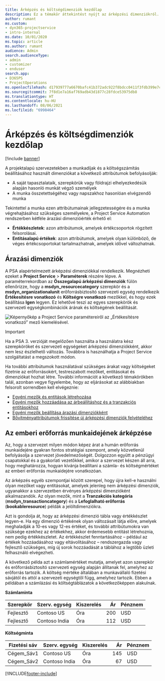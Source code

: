 ```yaml
---
title: Árképzés és költségdimenziók kezdőlap
description: Ez a témakör áttekintést nyújt az árképzési dimenziókról.
author: rumant
ms.custom:
- dyn365-projectservice
- intro-internal
ms.date: 10/01/2020
ms.topic: article
ms.author: rumant
audience: Admin
search.audienceType:
- admin
- customizer
- enduser
search.app:
- D365PS
- ProjectOperations
ms.openlocfilehash: d17939777a6670bafc41b372adc922f8bdcc0411f3fdb399e7c9ab01eca87dd0
ms.sourcegitcommit: 7f8d1e7a16af769adb43d1877c28fdce53975db8
ms.translationtype: HT
ms.contentlocale: hu-HU
ms.lasthandoff: 08/06/2021
ms.locfileid: "6998464"
---
```

# <a name="pricing-and-costing-dimensions-home-page"></a>Árképzés és költségdimenziók kezdőlap

[!include [banner](../includes/psa-now-project-operations.md)]

A projektalapú szervezetekben a munkadíjak és a költségszámítás beállításához használt dimenziókat a következő attribútumok befolyásolják:

- A saját tapasztalataik, szerepkörük vagy földrajzi elhelyezkedésük alapján hasonló munkát végző személyek
- A munka összetettségéhez vagy napszakhoz hasonlóan elvégzendő munka

Tekintettel a munka ezen attribútumainak jellegzetességére és a munka végrehajtásához szükséges személyekre, a Project Service Automation rendszerben kétféle árazási dimenzióérték érhető el: 

- **Értékkészletek**: azon attribútumok, amelyek értékcsoportok rögzített felsorolásai.
- **Entitásalapú értékek**: azon attribútumok, amelyek olyan különböző, de véges értékcsoportokat tartalmazhatnak, amelyek idővel változhatnak.

## <a name="pricing-dimensions"></a>Árazási dimenziók

A PSA alapértelmezett árképzési dimenziókkal rendelkezik. Megnézheti ezeket a **Project Service** > **Paraméterek** részére lépve. A paraméterrekordban az **Összegalapú árképzési dimenziók** fülön ellenőrizze, hogy a **msdyn_resourcecategory** szerepkör és a **msdyn_organizationalunit** erőforrásbiztosító szervezeti egység rendelkezik **Értékesítésre vonatkozó** és **Költségre vonatkozó** mezőkkel, és hogy ezek beállítása **Igen** legyen. Ez lehetővé teszi az egyes szerepkörök és szervezeti egységkombinációk árának és költségének beállítását.

![Képernyőkép a Project Service paramétereiről az „Értékesítésre vonatkozó” mező kiemelésével.](media/PS-OOB-parameters.png)

> [!IMPORTANT]
> Ha a PSA 3. verzióját megelőzően használta a használatra kész szerepköröket és szervezeti egységeket árképzési dimenziókként, akkor nem lesz észlelhető változás. Továbbra is használhatja a Project Service szolgáltatást a megszokott módon. 

Ha további attribútumok használatával szükséges árakat vagy költségeket fizetnie az erőforrásokért, testreszabott mezőket, entitásokat és dimenziókat hozhat létre. További információt a következő témakörökben talál, azonban vegye figyelembe, hogy az eljárásokat az alábbiakban felsorolt sorrendben kell elvégeznie:

- [Egyéni mezők és entitások létrehozása](create-custom-fields-entities.md)
- [Egyéni mezők hozzáadása az árbeállításhoz és a tranzakciós entitásokhoz](field-references.md)
- [Egyéni mezők beállítása árazási dimenziókként ](set-up-pricing-dimensions.md)
- [Bővítményattribútumok frissítése új árképzési dimenziók felvételéhez](update-plug-in-attributes.md)

## <a name="pricing-human-resource-time"></a>Az emberi erőforrás munkaidejének árképzése
Az, hogy a szervezet milyen módon képez árat a humán erőforrás munkaidejére gyakran fontos stratégiai szempont, amely közvetlenül befolyásolja a szervezet jövedelmezőségét. Dolgozzon együtt a pénzügyi csapatokkal és a gyakorlati vezetőkkel, amikor a szervezet készen áll arra, hogy meghatározza, hogyan kívánja beállítani a számla- és költségmértéket az emberi erőforrás munkaidejére vonatkozóan.

Az árképzés egyéb szempontjai között szerepel, hogy újra kell-e használni olyan mezőket vagy entitásokat, amelyek jelenleg nem árképzési dimenziók, ugyanakkor a szervezetben érvényes árképzési dimenzióként alkalmazandók. Az olyan mezők, mint a **Tranzakciós kategória** (**msdyn_transactioncategory**) és a **Lefoglalható erőforrás** (**bookableresource**) példák a jelöltdimenziókra. 

Azt is gondolja át, hogy az árképzési dimenzió tábla vagy értékkészlet legyen-e. Ha egy dimenzió értékének olyan változásait látja előre, amelyek meghaladják a 10-es vagy 12-es értéket, és további attribútumokra van szüksége ezekhez az értékekhez, akkor érdemesebb entitást létrehoznia, nem pedig értékkészletet. Az értékkészlet fenntartásához – például az értékek hozzáadásához vagy eltávolításához – rendszergazda vagy fejlesztő szükséges, míg új sorok hozzáadását a táblához a legtöbb üzleti felhasználó elvégezheti.

A következő példa azt a számlamértéket mutatja, amelyet azon szerepkör és erőforrásbiztosító szervezeti egység alapján állítanak fel, amelyhez az erőforrás tartozik. A költség mértéke általában a munkavállaló fizetési sávjától és attól a szervezeti egységtől függ, amelyhez tartozik. Ebben a példában a számlázási és költségtáblázatok a következőképpen alakulnak.

**Számlaminta**

| Szerepkör        | Szerv. egység    |Kiszerelés      |Ár      |Pénznem  |
| ------------|-------------|----------|----------:|----------|
| Fejlesztő   | Contoso US  |Óra | 200|USD     |
| Fejlesztő   | Contoso India |Óra|   112|USD     |


**Költségminta**

| Fizetési sáv     | Szerv. egység    |Kiszerelés      |Ár      |Pénznem  |
| ----------------|-------------|----------|----------:|----------|
| Cégem_Sáv1 | Contoso US  |Óra | 145|USD     |
| Cégem_Sáv2 | Contoso India |Óra|   67|USD     |


[!INCLUDE[footer-include](../includes/footer-banner.md)]